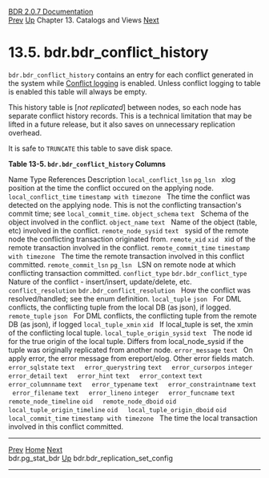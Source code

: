   [BDR 2.0.7 Documentation](README.md)                                                                                                           
  [Prev](catalog-pg-stat-bdr.md "bdr.pg_stat_bdr")   [Up](catalogs-views.md)    Chapter 13. Catalogs and Views    [Next](catalog-bdr-replication-set-config.md "bdr.bdr_replication_set_config")  


# 13.5. bdr.bdr_conflict_history

`bdr.bdr_conflict_history` contains an entry for each conflict
generated in the system while [Conflict logging](conflicts-logging.md)
is enabled. Unless conflict logging to table is enabled this table will
always be empty.

This history table is [*not replicated*] between nodes, so
each node has separate conflict history records. This is a technical
limitation that may be lifted in a future release, but it also saves on
unnecessary replication overhead.

It is safe to `TRUNCATE` this table to save disk space.


**Table 13-5. `bdr.bdr_conflict_history` Columns**

  Name                                          Type                                   References   Description
  `local_conflict_lsn`            `pg_lsn`                                     xlog position at the time the conflict occured on the applying node.
  `local_conflict_time`           `timestamp with timezone`                    The time the conflict was detected on the applying node. This is not the conflicting transaction\'s commit time; see `local_commit_time`.
  `object_schema`                 `text`                                       Schema of the object involved in the conflict.
  `object_name`                   `text`                                       Name of the object (table, etc) involved in the conflict.
  `remote_node_sysid`             `text`                                       sysid of the remote node the conflicting transaction originated from.
  `remote_xid`                    `xid`                                        xid of the remote transaction involved in the conflict.
  `remote_commit_time`            `timestamp with timezone`                    The time the remote transaction involved in this conflict committed.
  `remote_commit_lsn`             `pg_lsn`                                     LSN on remote node at which conflicting transaction committed.
  `conflict_type`                 `bdr.bdr_conflict_type`                      Nature of the conflict - insert/insert, update/delete, etc.
  `conflict_resolution`           `bdr.bdr_conflict_resolution`                How the conflict was resolved/handled; see the enum definition.
  `local_tuple`                   `json`                                       For DML conflicts, the conflicting tuple from the local DB (as json), if logged.
  `remote_tuple`                  `json`                                       For DML conflicts, the conflicting tuple from the remote DB (as json), if logged
  `local_tuple_xmin`              `xid`                                        If local_tuple is set, the xmin of the conflicting local tuple.
  `local_tuple_origin_sysid`      `text`                                       The node id for the true origin of the local tuple. Differs from local_node_sysid if the tuple was originally replicated from another node.
  `error_message`                 `text`                                       On apply error, the error message from ereport/elog. Other error fields match.
  `error_sqlstate`                `text`                                        
  `error_querystring`             `text`                                        
  `error_cursorpos`               `integer`                                     
  `error_detail`                  `text`                                        
  `error_hint`                    `text`                                        
  `error_context`                 `text`                                        
  `error_columnname`              `text`                                        
  `error_typename`                `text`                                        
  `error_constraintname`          `text`                                        
  `error_filename`                `text`                                        
  `error_lineno`                  `integer`                                     
  `error_funcname`                `text`                                        
  `remote_node_timeline`          `oid`                                         
  `remote_node_dboid`             `oid`                                         
  `local_tuple_origin_timeline`   `oid`                                         
  `local_tuple_origin_dboid`      `oid`                                         
  `local_commit_time`             `timestamp with timezone`                    The time the local transaction involved in this conflict committed.



  ------------------------------------------------- ------------------------------------------ ----------------------------------------------------------------
  [Prev](catalog-pg-stat-bdr.md)       [Home](README.md)        [Next](catalog-bdr-replication-set-config.md)  
  bdr.pg_stat_bdr                                    [Up](catalogs-views.md)                                    bdr.bdr_replication_set_config
  ------------------------------------------------- ------------------------------------------ ----------------------------------------------------------------
